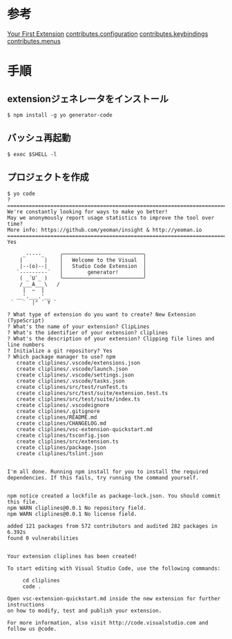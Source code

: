 # 参考

[Your First Extension](https://code.visualstudio.com/api/get-started/your-first-extension)
[contributes.configuration](https://code.visualstudio.com/api/references/contribution-points#contributes.configuration)
[contributes.keybindings](https://code.visualstudio.com/api/references/contribution-points#contributes.keybindings)
[contributes.menus](https://code.visualstudio.com/api/references/contribution-points#contributes.menus)

# 手順

## extensionジェネレータをインストール

```
$ npm install -g yo generator-code
```

## バッシュ再起動

```
$ exec $SHELL -l
```

## プロジェクトを作成

```
$ yo code
? ==========================================================================
We're constantly looking for ways to make yo better! 
May we anonymously report usage statistics to improve the tool over time? 
More info: https://github.com/yeoman/insight & http://yeoman.io
========================================================================== Yes

     _-----_     ╭──────────────────────────╮
    |       |    │   Welcome to the Visual  │
    |--(o)--|    │   Studio Code Extension  │
   `---------´   │        generator!        │
    ( _´U`_ )    ╰──────────────────────────╯
    /___A___\   /
     |  ~  |     
   __'.___.'__   
 ´   `  |° ´ Y ` 

? What type of extension do you want to create? New Extension (TypeScript)
? What's the name of your extension? ClipLines
? What's the identifier of your extension? cliplines
? What's the description of your extension? Clipping file lines and line numbers
? Initialize a git repository? Yes
? Which package manager to use? npm
   create cliplines/.vscode/extensions.json
   create cliplines/.vscode/launch.json
   create cliplines/.vscode/settings.json
   create cliplines/.vscode/tasks.json
   create cliplines/src/test/runTest.ts
   create cliplines/src/test/suite/extension.test.ts
   create cliplines/src/test/suite/index.ts
   create cliplines/.vscodeignore
   create cliplines/.gitignore
   create cliplines/README.md
   create cliplines/CHANGELOG.md
   create cliplines/vsc-extension-quickstart.md
   create cliplines/tsconfig.json
   create cliplines/src/extension.ts
   create cliplines/package.json
   create cliplines/tslint.json


I'm all done. Running npm install for you to install the required dependencies. If this fails, try running the command yourself.


npm notice created a lockfile as package-lock.json. You should commit this file.
npm WARN cliplines@0.0.1 No repository field.
npm WARN cliplines@0.0.1 No license field.

added 121 packages from 572 contributors and audited 282 packages in 6.392s
found 0 vulnerabilities


Your extension cliplines has been created!

To start editing with Visual Studio Code, use the following commands:

     cd cliplines
     code .

Open vsc-extension-quickstart.md inside the new extension for further instructions
on how to modify, test and publish your extension.

For more information, also visit http://code.visualstudio.com and follow us @code.
```


